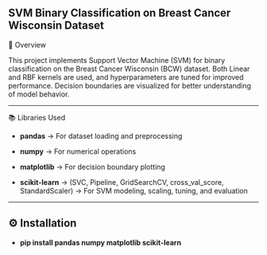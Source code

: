 ## SVM Binary Classification on Breast Cancer Wisconsin Dataset

📌 Overview

This project implements Support Vector Machine (SVM) for binary classification on the Breast Cancer Wisconsin (BCW) dataset. Both Linear and RBF kernels are used, and hyperparameters are tuned for improved performance. Decision boundaries are visualized for better understanding of model behavior.

--------

📚 Libraries Used

- **pandas** → For dataset loading and preprocessing

- **numpy** → For numerical operations

- **matplotlib** → For decision boundary plotting

- **scikit-learn** → (SVC, Pipeline, GridSearchCV, cross_val_score, StandardScaler) → For SVM modeling, scaling, tuning, and evaluation

------------------

## ⚙️ Installation

- **pip install pandas numpy matplotlib scikit-learn**
  
